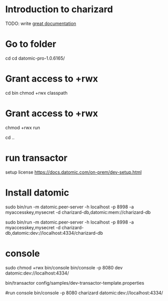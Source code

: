 
# Introduction to charizard

TODO: write [great documentation](http://jacobian.org/writing/what-to-write/)

# Go to folder
cd
cd datomic-pro-1.0.6165/

# Grant access to +rwx
cd bin
chmod +rwx classpath

# Grant access to +rwx
chmod +rwx run

cd ..

# run transactor
setup license 
 https://docs.datomic.com/on-prem/dev-setup.html


# Install datomic
sudo bin/run -m datomic.peer-server -h localhost -p 8998 -a myaccesskey,mysecret -d charizard-db,datomic:mem://charizard-db


sudo bin/run -m datomic.peer-server -h localhost -p 8998 -a myaccesskey,mysecret -d charizard-db,datomic:dev://localhost:4334/charizard-db

# console 
sudo chmod +rwx bin/console
bin/console -p 8080 dev datomic:dev://localhost:4334/


bin/transactor config/samples/dev-transactor-template.properties

#run console
bin/console -p 8080 charizard datomic:dev://localhost:4334/